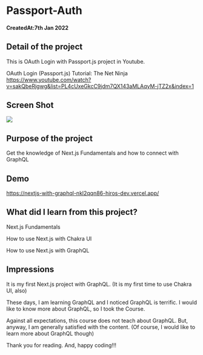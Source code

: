 # Passport-Auth

<h4>CreatedAt:7th Jan 2022</h4> 

## Detail of the project

This is OAuth Login with Passport.js project in Youtube.

OAuth Login (Passport.js) Tutorial: The Net Ninja
https://www.youtube.com/watch?v=sakQbeRjgwg&list=PL4cUxeGkcC9jdm7QX143aMLAqyM-jTZ2x&index=1

## Screen Shot
<img src=".server/images/desktop.png"/>

## Purpose of the project

Get the knowledge of Next.js Fundamentals and how to connect with GraphQL

## Demo

https://nextjs-with-graphql-nkl2qqn86-hiros-dev.vercel.app/

## What did I learn from this project?

<p>Next.js Fundamentals</p>
<p>How to use Next.js with Chakra UI</p>
<p>How to use Next.js with GraphQL</p>

## Impressions

It is my first Next.js project with GraphQL.
(It is my first time to use Chakra UI, also)

These days, I am learning GraphQL and I noticed GraphQL is terrific.
I would like to know more about GraphQL, so I took the Course.

Against all expectations, this course does not teach about GraphQL.
But, anyway, I am generally satisfied with the content.
(Of course, I would like to learn more about GraphQL though)

Thank you for reading. And, happy coding!!!
